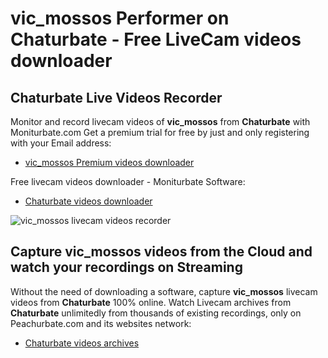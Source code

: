 # vic_mossos Performer on Chaturbate - Free LiveCam videos downloader

## Chaturbate Live Videos Recorder

Monitor and record livecam videos of **vic_mossos** from **Chaturbate** with Moniturbate.com
Get a premium trial for free by just and only registering with your Email address:
* [vic_mossos Premium videos downloader](https://moniturbate.com/request-demo-licence-key.html)

Free livecam videos downloader - Moniturbate Software:
* [Chaturbate videos downloader](https://moniturbate.com/moniturbate-download-software.html)

![vic_mossos livecam videos recorder](https://peachurnet.com/templates/moniturbate-software.png)


## Capture vic_mossos videos from the Cloud and watch your recordings on Streaming

Without the need of downloading a software, capture **vic_mossos** livecam videos from **Chaturbate** 100% online.
Watch Livecam archives from **Chaturbate** unlimitedly from thousands of existing recordings, only on Peachurbate.com and its websites network:
* [Chaturbate videos archives](https://peachurnet.com/)